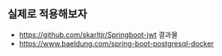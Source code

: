 ## 실제로 적용해보자
- https://github.com/skarltjr/Springboot-jwt 결과물
- https://www.baeldung.com/spring-boot-postgresql-docker





